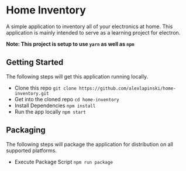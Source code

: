 # Home Inventory
A simple application to inventory all of your electronics at home.
This application is mainly intended to serve as a learning project for
electron.

**Note: This project is setup to use ```yarn``` as well as ```npm```**

## Getting Started
The following steps will get this application running locally.

 * Clone this repo
 ```git clone https://github.com/alexlapinski/home-inventory.git```
 * Get into the cloned repo
 ```cd home-inventory```
 * Install Dependencies
 ```npm install```
 * Run the app locally
 ```npm start```

## Packaging
The following steps will package the application for distribution
on all supported platforms.

 * Execute Package Script
 ```npm run package```